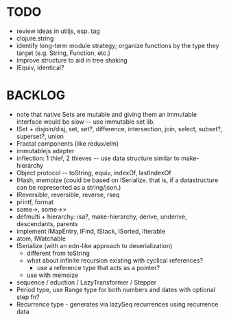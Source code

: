 # TODO

* review ideas in utiljs, esp. tag
* clojure.string
* identify long-term module strategy; organize functions by the type they target (e.g. String, Function, etc.)
* improve structure to aid in tree shaking
* IEquiv, identical?

# BACKLOG

* note that native Sets are mutable and giving them an immutable interface would be slow -- use immutable set lib.
* ISet + disjoin/disj, set, set?, difference, intersection, join, select, subset?, superset?, union
* Fractal components (like redux/elm)
* immutablejs adapter
* inflection: 1 thief, 2 thieves -- use data structure similar to make-hierarchy
* Object protocol -- toString, equiv, indexOf, lastIndexOf
* IHash, memoize (could be based on ISerialize.  that is, if a datastructure can be represented as a string/json.)
* IReversible, reversible, reverse, rseq
* printf, format
* some->, some->>
* defmulti + hierarchy: isa?, make-hierarchy, derive, underive, descendants, parents
* implement IMapEntry, IFind, IStack, ISorted, IIterable
* atom, IWatchable
* ISerialize (with an edn-like approach to deserialization)
  * different from toString
  * what about infinite recursion existing with cyclical references?
    * use a reference type that acts as a pointer?
  * use with memoize
* sequence / eduction / LazyTransformer / Stepper
* Period type, use Range type for both numbers and dates with optional step fn?
* Recurrence type - generates via lazySeq recurrences using recurrence data

